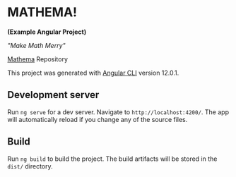 
# MATHEMA! 
**(Example Angular Project)**

  

_"Make Math Merry"_


[Mathema](https://github.com/angular/angular-cli) Repository

This project was generated with [Angular CLI](https://github.com/angular/angular-cli) version 12.0.1.

  

## Development server

  

Run `ng serve` for a dev server. Navigate to `http://localhost:4200/`. The app will automatically reload if you change any of the source files.

 

## Build

  

Run `ng build` to build the project. The build artifacts will be stored in the `dist/` directory.

 
